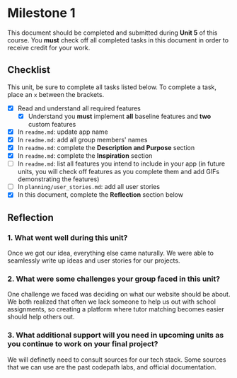 # Milestone 1

This document should be completed and submitted during **Unit 5** of this course. You **must** check off all completed tasks in this document in order to receive credit for your work.

## Checklist

This unit, be sure to complete all tasks listed below. To complete a task, place an `x` between the brackets.

- [X] Read and understand all required features
  - [X] Understand you **must** implement **all** baseline features and **two** custom features
- [X] In `readme.md`: update app name
- [X] In `readme.md`: add all group members' names
- [x] In `readme.md`: complete the **Description and Purpose** section
- [x] In `readme.md`: complete the **Inspiration** section
- [ ] In `readme.md`: list all features you intend to include in your app (in future units, you will check off features as you complete them and add GIFs demonstrating the features)
- [ ] In `planning/user_stories.md`: add all user stories
- [x] In this document, complete the **Reflection** section below

## Reflection

### 1. What went well during this unit?
Once we got our idea, everything else came naturally. We were able to seamlessly write up ideas and user stories for our projects.

### 2. What were some challenges your group faced in this unit?
One challenge we faced was deciding on what our website should be about. We both realized that often we lack someone to help us out with school assignments, so creating a platform where tutor matching becomes easier should help others out.

### 3. What additional support will you need in upcoming units as you continue to work on your final project?
We will definetly need to consult sources for our tech stack. Some sources that we can use are the past codepath labs, and official documentation.
